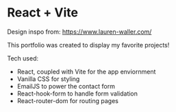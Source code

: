 # React + Vite

Design inspo from: https://www.lauren-waller.com/

This portfolio was created to display my favorite projects!

Tech used:
- React, coupled with Vite for the app enviornment
- Vanilla CSS for styling
- EmailJS to power the contact form
- React-hook-form to handle form validation
- React-router-dom for routing pages
